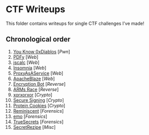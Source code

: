 # CTF Writeups
This folder contains writeups for single CTF challenges I've made!

## Chronological order
1. [You Know 0xDiablos](./youknow0xdiablos.md) [_Pwn_]
2. [PDFy](./pdfy.md) [_Web_]
3. [jscalc](./jscalc.md) [_Web_]
4. [Insomnia](./insomnia.md) [_Web_]
5. [ProxyAsAService](./proxyasaservice.md) [_Web_]
6. [ApacheBlaze](./apacheblaze.md) [_Web_]
7. [Encryption Bot](./encryptionbot.md) [_Reverse_]
8. [ARMs Race](./armsrace.md) [_Reverse_]
9. [xorxorxor](./xorxorxor.md) [_Crypto_]
10. [Secure Signing](./securesigning.md) [_Crypto_]
11. [Protein Cookies](./proteincookies.md) [_Crypto_]
12. [Reminiscent](./reminiscent.md) [_Forensics_]
13. [emo](./emo.md) [_Forensics_]
14. [TrueSecrets](./truesecrets.md) [_Forensics_]
15. [SecretRezipe](./secretrezipe.md) [_Misc_]